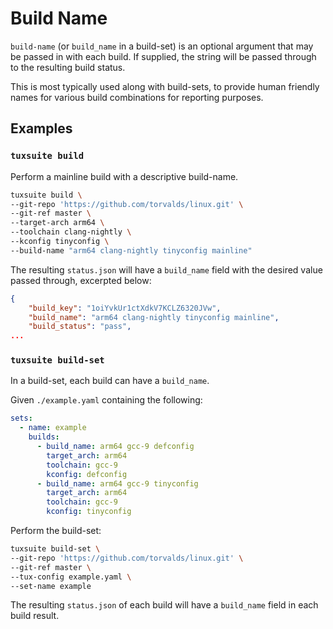 # Build Name

`build-name` (or `build_name` in a build-set) is an optional argument that may
be passed in with each build. If supplied, the string will be passed through to
the resulting build status.

This is most typically used along with build-sets, to provide human friendly
names for various build combinations for reporting purposes.

## Examples

### `tuxsuite build`

Perform a mainline build with a descriptive build-name.

```sh
tuxsuite build \
--git-repo 'https://github.com/torvalds/linux.git' \
--git-ref master \
--target-arch arm64 \
--toolchain clang-nightly \
--kconfig tinyconfig \
--build-name "arm64 clang-nightly tinyconfig mainline"
```

The resulting `status.json` will have a `build_name` field with the desired
value passed through, excerpted below:

```json
{
    "build_key": "1oiYvkUr1ctXdkV7KCLZ6320JVw",
    "build_name": "arm64 clang-nightly tinyconfig mainline",
    "build_status": "pass",
...
```

### `tuxsuite build-set`

In a build-set, each build can have a `build_name`.

Given `./example.yaml` containing the following:

```yaml
sets:
  - name: example
    builds:
      - build_name: arm64 gcc-9 defconfig
        target_arch: arm64
        toolchain: gcc-9
        kconfig: defconfig
      - build_name: arm64 gcc-9 tinyconfig
        target_arch: arm64
        toolchain: gcc-9
        kconfig: tinyconfig
```

Perform the build-set:

```sh
tuxsuite build-set \
--git-repo 'https://github.com/torvalds/linux.git' \
--git-ref master \
--tux-config example.yaml \
--set-name example
```

The resulting `status.json` of each build will have a `build_name` field in
each build result.
